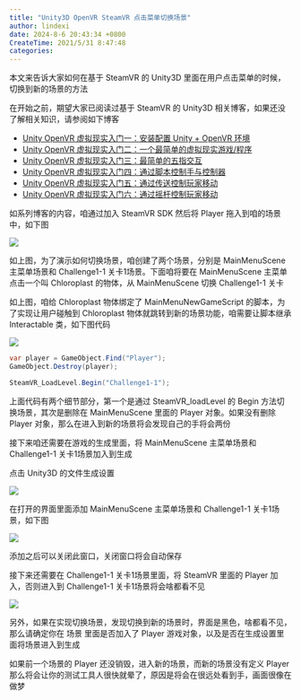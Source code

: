 ```yaml
---
title: "Unity3D OpenVR SteamVR 点击菜单切换场景"
author: lindexi
date: 2024-8-6 20:43:34 +0800
CreateTime: 2021/5/31 8:47:48
categories: 
---
```


本文来告诉大家如何在基于 SteamVR 的 Unity3D 里面在用户点击菜单的时候，切换到新的场景的方法

<!--more-->


<!-- CreateTime:2021/5/31 8:47:48 -->

<!-- 发布 -->

在开始之前，期望大家已阅读过基于 SteamVR 的 Unity3D 相关博客，如果还没了解相关知识，请参阅如下博客

- [Unity OpenVR 虚拟现实入门一：安装配置 Unity + OpenVR 环境](https://blog.walterlv.com/post/unity-openvr-starting-1.html)
- [Unity OpenVR 虚拟现实入门二：一个最简单的虚拟现实游戏/程序](https://blog.walterlv.com/post/unity-openvr-starting-2.html)
- [Unity OpenVR 虚拟现实入门三：最简单的五指交互](https://blog.walterlv.com/post/unity-openvr-starting-3.html)
- [Unity OpenVR 虚拟现实入门四：通过脚本控制手与控制器](https://blog.walterlv.com/post/unity-openvr-starting-4.html)
- [Unity OpenVR 虚拟现实入门五：通过传送控制玩家移动](https://blog.walterlv.com/post/unity-openvr-starting-5.html)
- [Unity OpenVR 虚拟现实入门六：通过摇杆控制玩家移动](https://blog.walterlv.com/post/unity-openvr-starting-6.html)

如系列博客的内容，咱通过加入 SteamVR SDK 然后将 Player 拖入到咱的场景中，如下图

![](http://cdn.lindexi.site/lindexi%2F20215302212195348.jpg)

如上图，为了演示如何切换场景，咱创建了两个场景，分别是 MainMenuScene 主菜单场景和 Challenge1-1 关卡1场景。下面咱将要在 MainMenuScene 主菜单点击一个叫 Chloroplast 的物体，从 MainMenuScene 切换 Challenge1-1 关卡

如上图，咱给 Chloroplast 物体绑定了 MainMenuNewGameScript 的脚本，为了实现让用户碰触到 Chloroplast 物体就跳转到新的场景功能，咱需要让脚本继承 Interactable 类，如下图代码

![](http://cdn.lindexi.site/lindexi%2F20215302215455438.jpg)

```csharp
var player = GameObject.Find("Player");
GameObject.Destroy(player);

SteamVR_LoadLevel.Begin("Challenge1-1");
```

上面代码有两个细节部分，第一个是通过 SteamVR_loadLevel 的 Begin 方法切换场景，其次是删除在 MainMenuScene 里面的 Player 对象。如果没有删除 Player 对象，那么在进入到新的场景将会发现自己的手将会两份

接下来咱还需要在游戏的生成里面，将 MainMenuScene 主菜单场景和 Challenge1-1 关卡1场景加入到生成

点击 Unity3D 的文件生成设置

![](http://cdn.lindexi.site/lindexi%2F20215302217532100.jpg)

在打开的界面里面添加 MainMenuScene 主菜单场景和 Challenge1-1 关卡1场景，如下图

![](http://cdn.lindexi.site/lindexi%2F20215302218109899.jpg)

添加之后可以关闭此窗口，关闭窗口将会自动保存

接下来还需要在 Challenge1-1 关卡1场景里面，将 SteamVR 里面的 Player 加入，否则进入到 Challenge1-1 关卡1场景将会啥都看不见

![](http://cdn.lindexi.site/lindexi%2F20215302218515776.jpg)

另外，如果在实现切换场景，发现切换到新的场景时，界面是黑色，啥都看不见，那么请确定你在 场景 里面是否加入了 Player 游戏对象，以及是否在生成设置里面将场景进入到生成

如果前一个场景的 Player 还没销毁，进入新的场景，而新的场景没有定义 Player 那么将会让你的测试工具人很快就晕了，原因是将会在很远处看到手，画面很像在做梦

